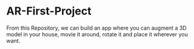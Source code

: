 # AR-First-Project
From this Repository, we can build an app where you can augment a 3D model in your house, movie it around, rotate it and place it wherever you want.

